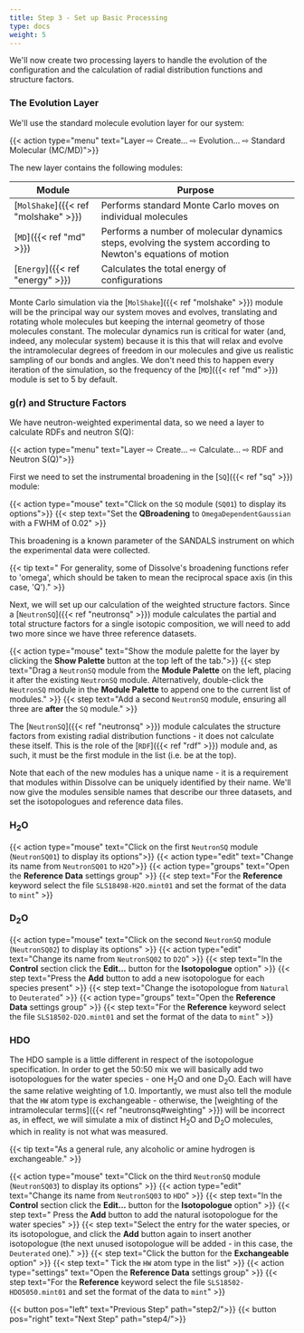 ```yaml
---
title: Step 3 - Set up Basic Processing
type: docs
weight: 5
---
```



We'll now create two processing layers to handle the evolution of the configuration and the calculation of radial distribution functions and structure factors.

### The Evolution Layer

We'll use the standard molecule evolution layer for our system:

{{< action type="menu" text="Layer &#8680; Create... &#8680; Evolution... &#8680; Standard Molecular (MC/MD)">}}


The new layer contains the following modules:

| Module | Purpose |
|--------|---------|
| [`MolShake`]({{< ref "molshake" >}}) | Performs standard Monte Carlo moves on individual molecules |
| [`MD`]({{< ref "md" >}}) | Performs a number of molecular dynamics steps, evolving the system according to Newton's equations of motion |
| [`Energy`]({{< ref "energy" >}}) | Calculates the total energy of configurations |

Monte Carlo simulation via the [`MolShake`]({{< ref "molshake" >}}) module will be the principal way our system moves and evolves, translating and rotating whole molecules but keeping the internal geometry of those molecules constant. The molecular dynamics run is critical for water (and, indeed, any molecular system) because it is this that will relax and evolve the intramolecular degrees of freedom in our molecules and give us realistic sampling of our bonds and angles. We don't need this to happen every iteration of the simulation, so the frequency of the [`MD`]({{< ref "md" >}}) module is set to 5 by default.

### g(r) and Structure Factors

We have neutron-weighted experimental data, so we need a layer to calculate RDFs and neutron S(Q):

{{< action type="menu" text="Layer &#8680; Create... &#8680; Calculate... &#8680; RDF and Neutron S(Q)">}}

First we need to set the instrumental broadening in the [`SQ`]({{< ref "sq" >}}) module:

{{< action type="mouse" text="Click on the `SQ` module (`SQ01`) to display its options">}}
{{< step text="Set the **QBroadening** to `OmegaDependentGaussian` with a FWHM of 0.02" >}}

This broadening is a known parameter of the SANDALS instrument on which the experimental data were collected.

{{< tip text=" For generality, some of Dissolve's broadening functions refer to 'omega', which should be taken to mean the reciprocal space axis (in this case, 'Q')." >}}

Next, we will set up our calculation of the weighted structure factors. Since a [`NeutronSQ`]({{< ref "neutronsq" >}}) module calculates the partial and total structure factors for a single isotopic composition, we will need to add two more since we have three reference datasets.

{{< action type="mouse" text="Show the module palette for the layer by clicking the **Show Palette** button at the top left of the tab.">}}
{{< step text="Drag a `NeutronSQ` module from the **Module Palette** on the left, placing it after the existing `NeutronSQ` module. Alternatively, double-click the `NeutronSQ` module in the **Module Palette** to append one to the current list of modules." >}}
{{< step text="Add a second `NeutronSQ` module, ensuring all three are **after** the `SQ` module." >}}

The [`NeutronSQ`]({{< ref "neutronsq" >}}) module calculates the structure factors from existing radial distribution functions - it does not calculate these itself. This is the role of the [`RDF`]({{< ref "rdf" >}}) module and, as such, it must be the first module in the list (i.e. be at the top).

Note that each of the new modules has a unique name - it is a requirement that modules within Dissolve can be uniquely identified by their name. We'll now give the modules sensible names that describe our three datasets, and set the isotopologues and reference data files.

### H<sub>2</sub>O

{{< action type="mouse" text="Click on the first `NeutronSQ` module (`NeutronSQ01`) to display its options">}}
{{< action type="edit" text="Change its name from `NeutronSQ01` to `H2O`">}}
{{< action type="groups" text="Open the **Reference Data** settings group" >}}
{{< step text="For the **Reference** keyword select the file `SLS18498-H2O.mint01` and set the format of the data to `mint`" >}}

### D<sub>2</sub>O

{{< action type="mouse" text="Click on the second `NeutronSQ` module (`NeutronSQ02`) to display its options" >}}
{{< action type="edit" text="Change its name from `NeutronSQ02` to `D2O`" >}}
{{< step text="In the **Control** section click the **Edit...** button for the **Isotopologue** option" >}}
{{< step text="Press the **Add** button to add a new isotopologue for each species present" >}}
{{< step text="Change the isotopologue from `Natural` to `Deuterated`" >}}
{{< action type="groups" text="Open the **Reference Data** settings group" >}}
{{< step text="For the **Reference** keyword select the file `SLS18502-D2O.mint01` and set the format of the data to `mint`" >}}

### HDO

The HDO sample is a little different in respect of the isotopologue specification. In order to get the 50:50 mix we will basically add two isotopologues for the water species - one H<sub>2</sub>O and one D<sub>2</sub>O. Each will have the same relative weighting of 1.0. Importantly, we must also tell the module that the `HW` atom type is exchangeable - otherwise, the [weighting of the intramolecular terms]({{< ref "neutronsq#weighting" >}}) will be incorrect as, in effect, we will simulate a mix of distinct H<sub>2</sub>O and D<sub>2</sub>O molecules, which in reality is not what was measured.

{{< tip text="As a general rule, any alcoholic or amine hydrogen is exchangeable." >}}

{{< action type="mouse" text="Click on the third `NeutronSQ` module (`NeutronSQ03`) to display its options" >}}
{{< action type="edit" text="Change its name from `NeutronSQ03` to `HDO`" >}}
{{< step text="In the **Control** section click the **Edit...** button for the **Isotopologue** option" >}}
{{< step text=" Press the **Add** button to add the natural isotopologue for the water species" >}}
{{< step text="Select the entry for the water species, or its isotopologue, and click the **Add** button again to insert another isotopologue (the next unused isotopologue will be added - in this case, the `Deuterated` one)." >}}
{{< step text="Click the button for the **Exchangeable** option" >}}
{{< step text=" Tick the `HW` atom type in the list" >}}
{{< action type="settings" text="Open the **Reference Data** settings group" >}}
{{< step text="For the **Reference** keyword select the file `SLS18502-HDO5050.mint01` and set the format of the data to `mint`" >}}


{{< button pos="left" text="Previous Step" path="step2/">}}
{{< button pos="right" text="Next Step" path="step4/">}}
